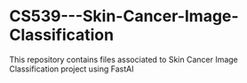 # CS539---Skin-Cancer-Image-Classification
This repository contains files associated to Skin Cancer Image Classification project using FastAI
